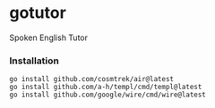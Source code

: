 # gotutor
Spoken English Tutor

### Installation
```
go install github.com/cosmtrek/air@latest
go install github.com/a-h/templ/cmd/templ@latest
go install github.com/google/wire/cmd/wire@latest
```